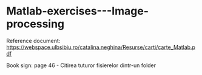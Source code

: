 # Matlab-exercises---Image-processing

Reference document: https://webspace.ulbsibiu.ro/catalina.neghina/Resurse/carti/carte_Matlab.pdf 

Book sign: page 46 - Citirea tuturor fisierelor dintr-un folder
